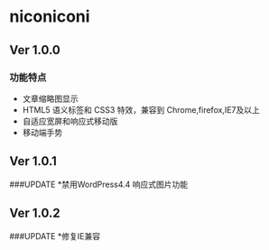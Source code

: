 <h1>niconiconi</h1>
<h2>Ver 1.0.0</h2>

### 功能特点

* 文章缩略图显示
* HTML5 语义标签和 CSS3 特效，兼容到 Chrome,firefox,IE7及以上
* 自适应宽屏和响应式移动版
* 移动端手势

<h2>Ver 1.0.1</h2>
###UPDATE
*禁用WordPress4.4 响应式图片功能

<h2>Ver 1.0.2</h2>
###UPDATE
*修复IE兼容

